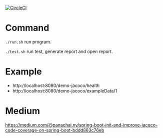 [![CircleCI](https://circleci.com/gh/panachainy/demo-code-coverage.svg?style=svg)](https://circleci.com/gh/panachainy/demo-code-coverage)

# Command
`./run.sh` run program.

`./test.sh` run test, generate report and open report.

# Example
- http://localhost:8080/demo-jacoco/health
- http://localhost:8080/demo-jacoco/exampleData/1

# Medium

https://medium.com/@panachai.ny/spring-boot-init-and-improve-jacoco-code-coverage-on-spring-boot-bddd883c76eb
